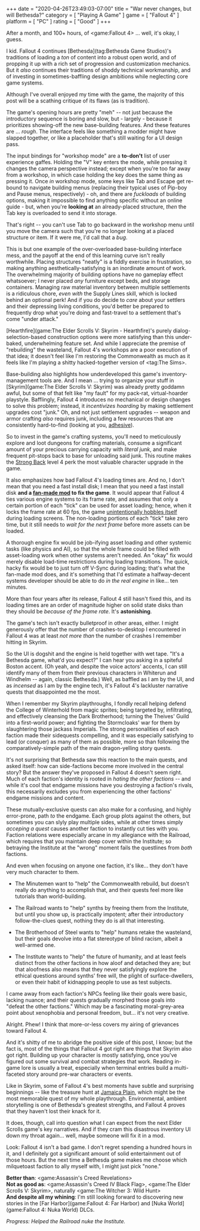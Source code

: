 +++
date = "2020-04-26T23:49:03-07:00"
title = "War never changes, but will Bethesda?"
category = [ "Playing A Game" ]
game = [ "Fallout 4" ]
platform = [ "PC" ]
rating = [ "Good" ]
+++

After a month, and 100+ hours, of <game:Fallout 4> ... well, it's okay, I guess.

I kid.  Fallout 4 continues [Bethesda](tag:Bethesda Game Studios)'s traditions of loading a <i>ton</i> of content into a robust open world, and of propping it up with a rich set of progression and customization mechanics.  But it <i>also</i> continues their traditions of shoddy technical workmanship, and of investing in sometimes-baffling design ambitions while neglecting core game systems.

Although I've overall enjoyed my time with the game, the majority of this post will be a scathing critique of its flaws (as is tradition).

The game's opening hours are pretty "meh" -- not just because the introductory sequence is boring and slow, but - largely - because it prioritizes showing-off the new base-building features.  And these features are ... <i>rough</i>.  The interface feels like something a modder might have slapped together, or like a placeholder that's still waiting for a UI design pass.

The input bindings for "workshop mode" are a <b>to-don't</b> list of user experience gaffes.  Holding the "V" key enters the mode, while pressing it changes the camera perspective instead; except when you're too far away from a workshop, in which case holding the key does the same thing as pressing it.  Once <i>in</i> workshop mode, some keys like Tab and Escape get re-bound to navigate building menus (replacing their typical uses of Pip-boy and Pause menus, respectively) - oh, and there are <i>fuckloads</i> of building options, making it impossible to find anything specific without an online guide - but, when you're <b>looking at</b> an already-placed structure, <i>then</i> the Tab key is overloaded to send it into storage.

That's right -- you can't use Tab to go backward in the workshop menu until you move the camera such that you're no longer looking at a placed structure or item.  If it were me, I'd call that a <i>bug</i>.

This is but one example of the over-overloaded base-building interface mess, and the payoff at the end of this learning curve isn't really worthwhile.  Placing structures "neatly" is a fiddly exercise in frustration, so making anything aesthetically-satisfying is an inordinate amount of work.  The overwhelming majority of building options have no gameplay effect whatsoever; I never placed <i>any</i> furniture except beds, and storage containers.  Managing raw material inventory between multiple settlements is a ridiculous chore, <i>even with</i> the Supply Lines skill, which is locked behind an optional perk!  And if you do decide to <i>care</i> about your settlers and their depressing living conditions, you'd better be prepared to frequently drop what you're doing and fast-travel to a settlement that's come "under attack."

[Hearthfire](game:The Elder Scrolls V: Skyrim - Hearthfire)'s purely dialog-selection-based construction options were more satisfying than this under-baked, underwhelming feature set.  And while I appreciate the premise of "rebuilding" the wasteland, Fallout 4's workshops are a poor execution of that idea; it doesn't feel like I'm restoring the Commonwealth as much as it feels like I'm playing a shitty hacked-together version of <tag:The Sims>.

Base-building also highlights how underdeveloped this game's inventory-management tools are.  And I mean ... trying to organize your stuff in [Skyrim](game:The Elder Scrolls V: Skyrim) was already pretty goddamn awful, but some of that felt like "my fault" for my pack-rat, virtual-hoarder playstyle.  Bafflingly, Fallout 4 introduces no mechanical or design changes to solve this problem; instead, it <i>incentivizes hoarding</i> by making settlement upgrades cost "junk."  Oh, and not just settlement upgrades -- weapon and armor crafting <i>also</i> requires junk, including a few resources that are consistently hard-to-find (looking at you, <a href="https://fallout.fandom.com/wiki/Adhesive_(Fallout_4)">adhesive</a>).

So to invest in the game's crafting systems, you'll need to meticulously explore and loot dungeons for crafting materials, consume a significant amount of your precious carrying capacity with <i>literal junk</i>, and make frequent pit-stops back to base for unloading said junk.  This routine makes the <a href="https://fallout.fandom.com/wiki/Strong_Back">Strong Back</a> level 4 perk the most valuable character upgrade in the game.

It also emphasizes how bad Fallout 4's loading times are.  And no, I don't mean that you need a fast install disk; I mean that you need a fast install disk <b>and a <a href="https://www.nexusmods.com/fallout4/mods/10283">fan-made mod</a> to fix the game</b>.  It would appear that Fallout 4 ties various engine systems to its frame rate, and assumes that only a certain portion of each "tick" can be used for asset loading; hence, when it locks the frame rate at 60 fps, the game <a href="https://old.reddit.com/r/fo4/comments/3thyt9/if_you_want_to_drastically_improve_your_loading/">unintentionally hobbles itself</a> during loading screens.  The non-loading portions of each "tick" take zero time, but it still needs to <i>wait for the next frame</i> before more assets can be loaded.

A thorough engine fix would be job-ifying asset loading and other systemic tasks (like physics and AI), so that the whole frame could be filled with asset-loading work when other systems aren't needed.  An "okay" fix would merely disable load-time restrictions during loading transitions.  The quick, hacky fix would be to just turn off V-Sync during loading; that's what the fan-made mod does, and it's something that I'd estimate a halfway-decent systems developer should be able to do <i>in the real engine</i> in like... ten minutes.

More than four years after its release, Fallout 4 still hasn't fixed this, and its loading times are an order of magnitude higher on solid state disks than they should be <i>because of the frame rate</i>.  It's <b>astonishing</b>.

The game's tech isn't exactly bulletproof in other areas, either.  I might generously offer that the number of crashes-to-desktop I encountered in Fallout 4 was at least <i>not more than</i> the number of crashes I remember hitting in Skyrim.

So the UI is dogshit and the engine is held together with wet tape.  "It's a Bethesda game, what'd you expect?" I can hear you asking in a spiteful Boston accent.  (Oh yeah, and despite the voice actors' accents, I can still identify many of them from their previous characters in Whiterun and Windhelm -- again, classic Bethesda.)  Well, as baffled as I am by the UI, and as <i>incensed</i> as I am by the engine tech, it's Fallout 4's lackluster narrative quests that disappointed me the most.

When I remember my Skyrim playthroughs, I fondly recall helping defend the College of Winterhold from magic sprites; being targeted by, infiltrating, and effectively cleansing the Dark Brotherhood; turning the Theives' Guild into a first-world power; and fighting the Stormcloaks' war for them by slaughtering those jackass Imperials.  The strong personalities of each faction made their sidequests compelling, and it was especially satisfying to lead (or conquer) as many of them as possible, more so than following the comparatively-simple path of the main dragon-yelling story quests.

It's not surprising that Bethesda saw this reaction to the main quests, and asked itself: how can side-factions become more involved in the central story?  But the answer they've proposed in Fallout 4 doesn't seem right.  Much of each faction's identity is rooted in <i>hating the other factions</i> -- and while it's cool that endgame missions have you destroying a faction's rivals, this necessarily excludes you from experiencing the other factions' endgame missions and content.

These mutually-exclusive quests can also make for a confusing, and highly error-prone, path <i>to</i> the endgame.  Each group plots against the others, but sometimes you can slyly play multiple sides, while at other times simply <i>acceping a quest</i> causes another faction to instantly cut ties with you.  Faction relations were especially arcane in my allegiance with the Railroad, which requires that you maintain deep cover within the Institute; so betraying the Institute at the "wrong" moment fails the questlines from <i>both</i> factions.

And even when focusing on anyone one faction, it's like... they don't have very much character to them.

* The Minutemen want to "help" the Commonwealth rebuild, but doesn't really do anything to accomplish that, and their quests feel more like tutorials than world-building.

* The Railroad wants to "help" synths by freeing them from the Institute, but until you show up, is practically impotent; after their introductory follow-the-clues quest, nothing they do is all that interesting.

* The Brotherhood of Steel wants to "help" humans retake the wasteland, but their goals devolve into a flat stereotype of blind racism, albeit a well-armed one.

* The Institute wants to "help" the future of humanity, and at least feels distinct from the other factions in how aloof and detached they are; but that aloofness also means that they never satisfyingly explore the ethical questions around synths' free will, the plight of surface-dwellers, or even their habit of kidnapping people to use as test subjects.

I came away from each faction's NPCs feeling like their goals were basic, lacking nuance; and their quests gradually morphed those goals into "defeat the other factions."  Which may be a fascinating moral-grey-area point about xenophobia and personal freedom, but... it's not very creative.

Alright.  Phew!  I think that more-or-less covers my airing of grievances toward Fallout 4.

And it's shitty of me to abridge the positive side of this post, I know; but the fact is, most of the things that Fallout 4 got right are things that Skyrim also got right.  Building up your character is mostly satisfying, once you've figured out some survival and combat strategies that work.  Reading in-game lore is usually a treat, especially when terminal entries build a multi-faceted story around pre-war characters or events.

Like in Skyrim, some of Fallout 4's best moments have subtle and surprising beginnings -- like the treasure hunt at <a href="https://fallout.fandom.com/wiki/Jamaica_Plain">Jamaica Plain</a>, which might be the most memorable quest of my whole playthrough.  Environmental, ambient storytelling is one of Bethesda's greatest strengths, and Fallout 4 proves that they haven't lost their knack for it.

It does, though, call into question what I can expect from the next Elder Scrolls game's key narratives.  And if they cram this disastrous inventory UI down my throat again... well, maybe someone will fix it in a mod.

Look: Fallout 4 isn't a bad game.  I don't regret spending a hundred hours in it, and I definitely got a significant amount of solid entertainment out of those hours.  But the next time a Bethesda game makes me choose which milquetoast faction to ally myself with, I might just pick "none."

<b>Better than</b>: <game:Assassin's Creed Revelations>  
<b>Not as good as</b>: <game:Assassin's Creed IV Black Flag>, <game:The Elder Scrolls V: Skyrim>, naturally <game:The Witcher 3: Wild Hunt>  
<b>And despite all my whining</b>: I'm still looking forward to discovering new stories in the [Far Harbor](game:Fallout 4: Far Harbor) and [Nuka World](game:Fallout 4: Nuka World) DLCs.

<i>Progress: Helped the Railroad nuke the Institute.</i>

